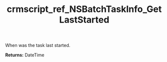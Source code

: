 ﻿---
title: crmscript_ref_NSBatchTaskInfo_GetLastStarted
description: DateTime NSBatchTaskInfo.GetLastStarted()
intellisense: NSBatchTaskInfo.GetLastStarted
keywords: NSBatchTaskInfo, GetLastStarted
so.topic: reference
---

When was the task last started.

**Returns:** DateTime


